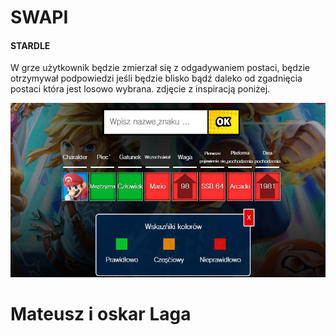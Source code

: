 # SWAPI
#### STARDLE

W grze użytkownik będzie zmierzał się z odgadywaniem postaci, będzie otrzymywał podpowiedzi jeśli będzie blisko bądź daleko od zgadnięcia postaci która jest losowo wybrana. zdjęcie z inspiracją poniżej.

<img src="smash.png" />





# Mateusz i oskar Laga
